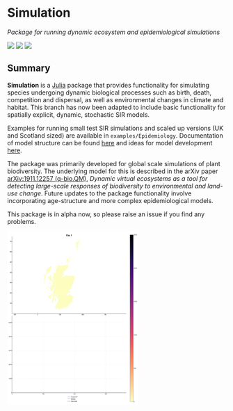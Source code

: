 # Simulation

*Package for running dynamic ecosystem and epidemiological simulations*

[![][docs-dev-img]][docs-dev-url] [![][actions-dev-img]][actions-dev-url] [![][codecov-dev-img]][codecov-dev-url]

## Summary

**Simulation** is a [Julia](http://www.julialang.org) package that
provides functionality for simulating species undergoing dynamic
biological processes such as birth, death, competition and dispersal, as well as environmental changes in climate and habitat. This branch has now been adapted to include basic functionality for spatially explicit, dynamic, stochastic SIR models.

Examples for running small test SIR simulations and scaled up versions (UK and Scotland sized) are available in `examples/Epidemiology`. Documentation of model structure can be found [here][model-struct-url] and ideas for model development [here][model-dev-url].

The package was primarily developed for global scale simulations of
plant biodiversity. The underlying model for this is described in the arXiv paper [arXiv:1911.12257 (q-bio.QM)][paper-url],
*Dynamic virtual ecosystems as a tool for detecting large-scale responses of biodiversity to environmental and land-use change*. Future updates to the package functionality involve incorporating
age-structure and more complex epidemiological models.

This package is in alpha now, so please raise an issue if you find any
problems.

[paper-url]: https://arxiv.org/abs/1911.12257

<img src="test/examples/ScotlandSIRSim.gif" width="300" height="400" />

[docs-dev-img]: https://img.shields.io/badge/docs-dev-blue.svg
[docs-dev-url]: https://ScottishCovidResponse.github.io/Simulation.jl/dev
[actions-dev-img]: https://github.com/ScottishCovidResponse/Simulation.jl/workflows/Simulation%20testing/badge.svg
[actions-dev-url]: https://github.com/ScottishCovidResponse/Simulation.jl/actions
[codecov-dev-img]: https://codecov.io/gh/ScottishCovidResponse/Simulation.jl/branch/dev/graph/badge.svg
[codecov-dev-url]: https://codecov.io/gh/ScottishCovidResponse/Simulation.jl?branch=dev
[model-struct-url]: https://ScottishCovidResponse.github.io/Simulation.jl/dev/model_structure/
[model-dev-url]: https://ScottishCovidResponse.github.io/Simulation.jl/dev/model_development/
